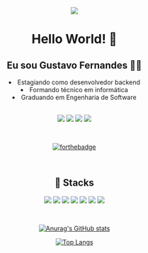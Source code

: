 <link rel = "stylesheet" href = "https://cdnjs.cloudflare.com/ajax/libs/font-awesome/5.15.2/css/all.min.css">

<p align = "center">
  <img src = "https://i.pinimg.com/originals/e4/26/70/e426702edf874b181aced1e2fa5c6cde.gif">
</p>

<h1 align="center">Hello World! 👋</h1>

<h2 align="center">Eu sou Gustavo Fernandes 👨‍💻</h2>

<div align="center">
  <li>Estagiando como desenvolvedor backend</li>
  <li>Formando técnico em informática</li>
  <li>Graduando em Engenharia de Software</li>
</div>

<br>

<div align="center">
  
  <a href="mailto: gustavo63693@gmail.com"><img src="https://img.shields.io/badge/-Gmail-%23EA4335?style=for-the-badge&logo=gmail&logoColor=white" target="_blank"></a>
  <a href="https://instagram.com/_gust.f" target="_blank"><img src="https://img.shields.io/badge/-Instagram-%23E4405F?style=for-the-badge&logo=instagram&logoColor=white" target="_blank"></a>
  <a href="https://www.linkedin.com/in/gustavo-fernandes-b7821020b/" target="_blank"><img src="https://img.shields.io/badge/-LinkedIn-%230077B5?style=for-the-badge&logo=linkedin&logoColor=white" target="_blank"></a>
  <a href = "https://twitter.com/gust_f_b"><img src="https://img.shields.io/badge/Twitter-1DA1F2?style=for-the-badge&logo=twitter&logoColor=white" target="_blank"></a>
  
<br>
  
  [![forthebadge](https://forthebadge.com/images/badges/powered-by-electricity.svg)](https://forthebadge.com)
  
</div>

<br>

<h2 align="center">🧠 Stacks</h2>

<p align = "center">
  <img src="https://img.icons8.com/color/48/000000/html-5.png"/>
  <img src="https://img.icons8.com/color/48/000000/css3.png"/>
   <img src="https://img.icons8.com/color/48/000000/javascript.png"/>
  <img src="https://img.icons8.com/color/48/000000/sass.png"/>
  <!--<img src="https://img.icons8.com/color/48/000000/react-native.png"/>-->
  <img src="https://img.icons8.com/color/48/000000/git.png"/>
  <img src="https://img.icons8.com/fluent/48/000000/github.png"/>
  <img src="https://img.icons8.com/color/48/000000/java-coffee-cup-logo.png"/>
</p>

<br>
 
 <div align="center">
  
 [![Anurag's GitHub stats](https://github-readme-stats.vercel.app/api?username=gust-f&show_icons=true&count_private=true&theme=tokyonight)](https://github.com/anuraghazra/github-readme-stats)
 
 [![Top Langs](https://github-readme-stats.vercel.app/api/top-langs/?username=gust-f&layout=compact&theme=tokyonight)](https://github.com/anuraghazra/github-readme-stats)
 
</div>
